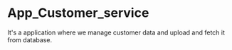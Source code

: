 # App_Customer_service
It's a application where we manage customer data and upload and fetch it from database.

